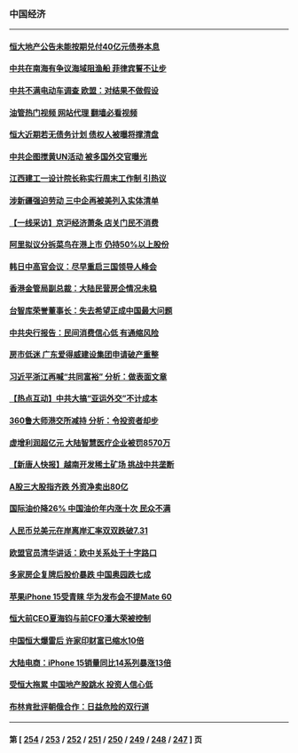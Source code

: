 ### 中国经济
---
#### [恒大地产公告未能按期兑付40亿元债券本息](../../pages/ncid283/n14081809.md?09270445) 
#### [中共在南海有争议海域阻渔船 菲律宾誓不让步](../../pages/ncid283/n14081769.md?09270445) 
#### [中共不满电动车调查 欧盟：对结果不做假设](../../pages/ncid283/n14081740.md?09270445) 
#### [油管热门视频 网站代理 翻墙必看视频](http://138.2.39.72:81/youtube.html?epic-marker?09270445)
#### [恒大近期若无债务计划 债权人被曝将撑清盘](../../pages/ncid283/n14081703.md?09270445) 
#### [中共企图搅黄UN活动 被多国外交官曝光](../../pages/ncid283/n14081668.md?09270445) 
#### [江西建工一设计院长称实行周末工作制 引热议](../../pages/ncid283/n14081629.md?09270445) 
#### [涉新疆强迫劳动 三中企再被美列入实体清单](../../pages/ncid283/n14081691.md?09270445) 
#### [【一线采访】京沪经济萧条 店关门民不消费](../../pages/ncid283/n14081540.md?09270445) 
#### [阿里拟议分拆菜鸟在港上市 仍持50%以上股份](../../pages/ncid283/n14081610.md?09270445) 
#### [韩日中高官会议：尽早重启三国领导人峰会](../../pages/ncid283/n14081616.md?09270445) 
#### [香港金管局副总裁：大陆民营房企情况未稳](../../pages/ncid283/n14081531.md?09270445) 
#### [台智库荣誉董事长：失去希望正成中国最大问题](../../pages/ncid283/n14081538.md?09270445) 
#### [中共央行报告：民间消费信心低 有通缩风险](../../pages/ncid283/n14081486.md?09270445) 
#### [房市低迷 广东爱得威建设集团申请破产重整](../../pages/ncid283/n14081399.md?09270445) 
#### [习近平浙江再喊“共同富裕” 分析：做表面文章](../../pages/ncid283/n14081191.md?09270445) 
#### [【热点互动】中共大搞“亚运外交”不计成本](../../pages/ncid283/n14081143.md?09270445) 
#### [360鲁大师港交所减持 分析：令投资者却步](../../pages/ncid283/n14079966.md?09270445) 
#### [虚增利润超亿元 大陆智慧医疗企业被罚8570万](../../pages/ncid283/n14081147.md?09270445) 
#### [【新唐人快报】越南开发稀土矿场 挑战中共垄断](../../pages/ncid283/n14081138.md?09270445) 
#### [A股三大股指齐跌 外资净卖出80亿](../../pages/ncid283/n14081127.md?09270445) 
#### [国际油价降26% 中国油价年内涨十次 民众不满](../../pages/ncid283/n14081095.md?09270445) 
#### [人民币兑美元在岸离岸汇率双双跌破7.31](../../pages/ncid283/n14081109.md?09270445) 
#### [欧盟官员清华讲话：欧中关系处于十字路口](../../pages/ncid283/n14081030.md?09270445) 
#### [多家房企复牌后股价暴跌 中国奥园跌七成](../../pages/ncid283/n14081072.md?09270445) 
#### [苹果iPhone 15受青睐 华为发布会不提Mate 60](../../pages/ncid283/n14081017.md?09270445) 
#### [恒大前CEO夏海钧与前CFO潘大荣被控制](../../pages/ncid283/n14081050.md?09270445) 
#### [中国恒大爆雷后 许家印财富已缩水10倍](../../pages/ncid283/n14081056.md?09270445) 
#### [大陆电商：iPhone 15销量同比14系列暴涨13倍](../../pages/ncid283/n14081022.md?09270445) 
#### [受恒大拖累 中国地产股跳水 投资人信心低](../../pages/ncid283/n14081016.md?09270445) 
#### [布林肯批评朝俄合作：日益危险的双行道](../../pages/ncid283/n14080997.md?09270445) 

---
#### 第 [ [254](./254.md?09270445) / [253](./253.md?09270445) / [252](./252.md?09270445) / [251](./251.md?09270445) / [250](./250.md?09270445) / [249](./249.md?09270445) / [248](./248.md?09270445) / [247](./247.md?09270445) ] 页
